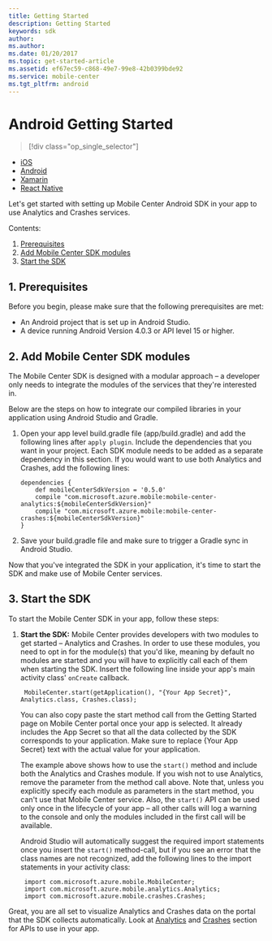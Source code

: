 ```yaml
---
title: Getting Started
description: Getting Started
keywords: sdk
author:
ms.author:
ms.date: 01/20/2017
ms.topic: get-started-article
ms.assetid: ef67ec59-c868-49e7-99e8-42b0399bde92
ms.service: mobile-center
ms.tgt_pltfrm: android
---
```


# Android Getting Started

> [!div class="op_single_selector"]
- [iOS](ios.md)
- [Android](android.md)
- [Xamarin](xamarin.md)
- [React Native](react-native.md)

Let's get started with setting up Mobile Center Android SDK in your app to use Analytics and Crashes services.

Contents:

1. [Prerequisites](#1-prerequisites)
2. [Add Mobile Center SDK modules](#2-add-mobile-center-sdk-modules)
3. [Start the SDK](#3-start-the-sdk)

## 1. Prerequisites

Before you begin, please make sure that the following prerequisites are met:

* An Android project that is set up in Android Studio.
* A device running Android Version 4.0.3 or API level 15 or higher.

## 2. Add Mobile Center SDK modules

The Mobile Center SDK is designed with a modular approach – a developer only needs to integrate the modules of the services that they're interested in.

Below are the steps on how to integrate our compiled libraries in your application using Android Studio and Gradle.

 1. Open your app level build.gradle file (app/build.gradle) and add the following lines after `apply plugin`. Include the dependencies that you want in your project. Each SDK module needs to be added as a separate dependency in this section. If you would want to use both Analytics and Crashes, add the following lines:

        dependencies {
            def mobileCenterSdkVersion = '0.5.0'
            compile "com.microsoft.azure.mobile:mobile-center-analytics:${mobileCenterSdkVersion}"
            compile "com.microsoft.azure.mobile:mobile-center-crashes:${mobileCenterSdkVersion}"
        }

 2. Save your build.gradle file and make sure to trigger a Gradle sync in Android Studio.

Now that you've integrated the SDK in your application, it's time to start the SDK and make use of Mobile Center services.

## 3. Start the SDK

To start the Mobile Center SDK in your app, follow these steps:

1. **Start the SDK:**  Mobile Center provides developers with two modules to get started – Analytics and Crashes. In order to use these modules, you need to opt in for the module(s) that you'd like, meaning by default no modules are started and you will have to explicitly call each of them when starting the SDK. Insert the following line inside your app's main activity class' `onCreate` callback.

        MobileCenter.start(getApplication(), "{Your App Secret}", Analytics.class, Crashes.class);

    You can also copy paste the start method call from the Getting Started page on Mobile Center portal once your app is selected. It already includes the App Secret so that all the data collected by the SDK corresponds to your application. Make sure to replace {Your App Secret} text with the actual value for your application.

    The example above shows how to use the `start()` method and include both the Analytics and Crashes module. If you wish not to use Analytics, remove the parameter from the method call above. Note that, unless you explicitly specify each module as parameters in the start method, you can't use that Mobile Center service. Also, the `start()` API can be used only once in the lifecycle of your app – all other calls will log a warning to the console and only the modules included in the first call will be available.

    Android Studio will automatically suggest the required import statements once you insert the `start()` method-call, but if you see an error that the class names are not recognized, add the following lines to the import statements in your activity class:

        import com.microsoft.azure.mobile.MobileCenter;
        import com.microsoft.azure.mobile.analytics.Analytics;
        import com.microsoft.azure.mobile.crashes.Crashes;

Great, you are all set to visualize Analytics and Crashes data on the portal that the SDK collects automatically. Look at [Analytics](/sdk/Android/analytics) and [Crashes](/sdk/Android/crashes) section for APIs to use in your app.
